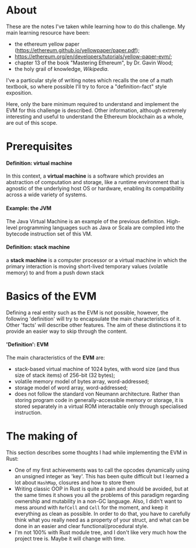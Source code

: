 
# About

These are the notes I've taken while learning how to do this challenge. My main learning resource have been:
- the ethereum yellow paper (https://ethereum.github.io/yellowpaper/paper.pdf);
- https://ethereum.org/en/developers/tutorials/yellow-paper-evm/;
- chapter 13 of the book "Mastering Ethereum", by Dr. Gavin Wood;
- the holy grail of knowledge, *Wikipedia*.

I've a particular style of writing notes which recalls the one of a math textbook, so where possible I'll try to force a "definition-fact" style exposition.

Here, only the bare minimum required to understand and implement the EVM for this challenge is described. Other information, although extremely interesting and useful to understand the Ethereum blockchain as a whole, are out of this scope.

# Prerequisites

#### Definition: virtual machine
In this context, a **virtual machine** is a software which provides an abstraction of computation and storage, like a runtime environment that is agnostic of the underlying host OS or hardware, enabling its compatibility across a wide variety of systems.

#### Example: the JVM
The Java Virtual Machine is an example of the previous definition. High-level programming languages such as Java or Scala are compiled into the bytecode instruction set of this VM.

#### Definition: stack machine
a **stack machine** is a computer processor or a virtual machine in which the primary interaction is moving short-lived temporary values (volatile memory) to and from a push down stack


# Basics of the EVM

Defining a real entity such as the EVM is not possible, however, the following 'definition' will try to encapsulate the main characteristics of it. Other 'facts' will describe other features. The aim of these distinctions it to provide an easier way to skip through the content.

#### 'Definition': EVM
The main characteristics of the **EVM** are:
- stack-based virtual machine of 1024 bytes, with word size (and thus size of stack items) of 256-bit (32 bytes);
- volatile memory model of bytes array, word-addressed;
- storage model of word array, word-addressed;
- does not follow the standard von Neumann architecture. Rather than storing program code in generally-accessible memory or storage, it is stored separately in a virtual ROM interactable only through specialised instruction.



# The making of
This section describes some thoughts I had while implementing the EVM in Rust:
- One of my first achievements was to call the opcodes dynamically using an unsigned integer as 'key'. This has been quite difficult but I learned a lot about `HashMap`, closures and how to store them
- Writing classic OOP in Rust is quite a pain and should be avoided, but at the same times it shows you all the problems of this paradigm regarding ownership and mutability in a non-GC language. Also, I didn't want to mess around with `RefCell` and `Cell` for the moment, and keep it everything as clean as possible. In order to do that, you have to carefully think what you really need as a property of your struct, and what can be done in an easier and clear functional/procedural style.
- I'm not 100% with Rust module tree, and I don't like very much how the project tree is. Maybe it will change with time.



